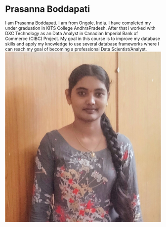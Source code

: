 # Prasanna Boddapati
 I am Prasanna Boddapati. I am from Ongole, India. I have completed my under graduation in KITS College AndhraPradesh. After that i worked with DXC Technology as an Data Analyst in Canadian Imperial Bank of Commerce (CIBC) Project. My goal in this course is to improve my database skills and apply my knowledge to use several database frameworks where I can reach my goal of becoming a professional Data Scientist/Analyst.
 ![image](prasanna.png)


